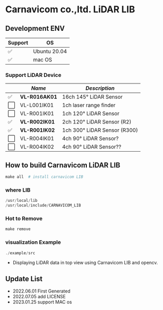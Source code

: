 # Carnavicom co.,ltd. LiDAR LIB

## Development ENV

| **Support**    | **OS**  |
| ------------------|---|
| ✅   |Ubuntu 20.04    |
| ✅   |mac OS          |

### Support LiDAR Device

|      | ***Name***    | ***Description***                          |
| ---- | --------------------- | ------------------------------------------------- |
| ✅   | **VL-R016AK01**               | 16ch 145&deg; LiDAR Sensor       |
| ⬜️ | VL-L001IK01           | 1ch laser range finder                            |
| ⬜️ | VL-R001IK01           | 1ch 120&deg; LiDAR Sensor        |
| ✅   | **VL-R002IK01** | 2ch 120&deg; LiDAR Sensor (R2)   |
| ✅   | **VL-R001IK02** | 1ch 300&deg; LiDAR Sensor (R300) |
| ⬜️ | VL-R004IK01           | 4ch 90&deg; LiDAR Sensor?        |
| ⬜️ | VL-R004IK02           | 4ch 90&deg; LiDAR Sensor??       |

## How to build Carnavicom LiDAR LIB

```powershell
make all  # install carnavicom LIB
```

### where LIB

```powershell
/usr/local/lib
/usr/local/include/CARNAVICOM_LIB
```

### Hot to Remove

```powershell
make remove
```

### visualization Example

```powershell
./example/src
```

- Displaying LiDAR data in top view using Carnavicom LIB and opencv.

## Update List

- 2022.06.01 First Generated
- 2022.07.05 add LICENSE
- 2023.01.25 support MAC os
